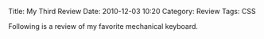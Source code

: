 Title: My Third Review
Date: 2010-12-03 10:20
Category: Review
Tags: CSS

Following is a review of my favorite mechanical keyboard.
